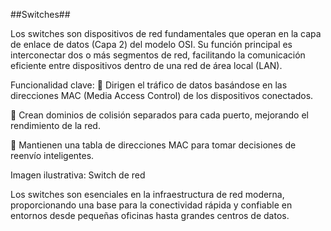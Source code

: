 ##Switches##

Los switches son dispositivos de red fundamentales que operan en la capa de enlace de datos (Capa 2) del modelo OSI. Su función principal es interconectar dos o más segmentos de red, facilitando la comunicación eficiente entre dispositivos dentro de una red de área local (LAN).

Funcionalidad clave:
🔀 Dirigen el tráfico de datos basándose en las direcciones MAC (Media Access Control) de los dispositivos conectados.

🚦 Crean dominios de colisión separados para cada puerto, mejorando el rendimiento de la red.

🧠 Mantienen una tabla de direcciones MAC para tomar decisiones de reenvío inteligentes.

Imagen ilustrativa:
Switch de red


Los switches son esenciales en la infraestructura de red moderna, proporcionando una base para la conectividad rápida y confiable en entornos desde pequeñas oficinas hasta grandes centros de datos.
